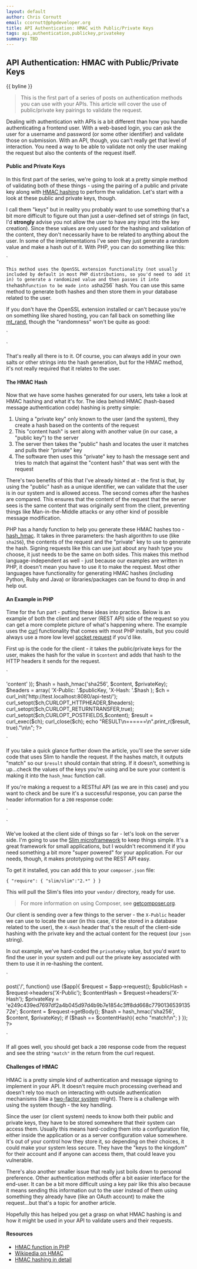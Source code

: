 ```yaml
---
layout: default
author: Chris Cornutt
email: ccornutt@phpdeveloper.org
title: API Authentication: HMAC with Public/Private Keys
tags: api,authentication,publickey,privatekey
summary: TBD
---
```


API Authentication: HMAC with Public/Private Keys
--------------

{{ byline }}

> This is the first part of a series of posts on authentication methods you can
> use with your APIs. This article will cover the use of public/private key pairings
> to validate the request.

Dealing with authentication with APIs is a bit different than how you handle authenticating
a frontend user. With a web-based login, you can ask the user for a username and
password (or some other identifier) and validate those on submission. With an API,
though, you can't really get that level of interaction. You need a way to be able to
validate not only the user making the request but also the contents of the request
itself.

#### Public and Private Keys

In this first part of the series, we're going to look at a pretty simple method of
validating both of these things - using the pairing of a public and private key
along with [HMAC hashing](http://en.wikipedia.org/wiki/Hash-based_message_authentication_code)
to perform the validation. Let's start with a look at these public and private keys, though.

I call them "keys" but in reality you probably want to use something that's a bit
more difficult to figure out than just a user-defined set of strings (in fact, I'd
**strongly** advise you not allow the user to have any input into the key creation).
Since these values are only used for the hashing and validation of the content, they
don't necessarily have to be related to anything about the user. In some of the
implementations I've seen they just generate a random value and make a hash out of
it. With PHP, you can do something like this:

`
<?php
$hash = hash('sha256', openssl_random_pseudo_bytes(32));
?>
`
This method uses the OpenSSL extension functionality (not usually included by default in
most PHP distributions, so you'd need to add it in) to generate a randomized value
and then passes it into the `hash` function to be made into a `sha256` hash. You
can use this same method to generate both hashes and then store them in your database
related to the user.

If you don't have the OpenSSL extension installed or can't because you're on something
like shared hosting, you can fall back on something like [mt_rand](http://php.net/mt_rand),
though the "randomness" won't be quite as good:

`
<?php
$hash = hash('sha256', mt_rand());
?>
`

That's really all there is to it. Of course, you can always add in your own salts
or other strings into the hash generation, but for the HMAC method, it's not really
required that it relates to the user.

#### The HMAC Hash

Now that we have some hashes generated for our users, lets take a look at HMAC hashing
and what it's for. The idea behind HMAC (hash-based message authentication code)
hashing is pretty simple:

1. Using a "private key" only known to the user (and the system), they create a hash based on the contents of the request
2. This "content hash" is sent along with another value (in our case, a "public key") to the server
3. The server then takes the "public" hash and locates the user it matches and pulls their "private" key
4. The software then uses this "private" key to hash the message sent and tries to match that against
    the "content hash" that was sent with the request

There's two benefits of this that I've already hinted at - the first is that, by using
the "public" hash as a unique identifier, we can validate that the user is in our system
and is allowed access. The second comes after the hashes are compared. This ensures that
the content of the request that the server sees is the same content that was originally
sent from the client, preventing things like Man-in-the-Middle attacks or any other kind
of possible message modification.

PHP has a handy function to help you generate these HMAC hashes too - [hash_hmac](http://php.net/hash_hmac).
It takes in three parameters: the hash algorithm to use (like `sha256`), the contents
of the request and the "private" key to use to generate the hash. Signing requests
like this can use just about any hash type you choose, it just needs to be the same
on both sides. This makes this method language-independent as well - just because
our examples are written in PHP, it doesn't mean you have to use it to make the request.
Most other languages have functionality for generating HMAC hashes (including Python, Ruby and
Java) or libraries/packages can be found to drop in and help out.

#### An Example in PHP

Time for the fun part - putting these ideas into practice. Below is an example of
both the client and server (REST API) side of the request so you can get a more
complete picture of what's happening where. The example uses the [curl](http://php.net/curl)
functionality that comes with most PHP installs, but you could always use a more
low level [socket request](http://php.net/fsockopen) if you'd like.

First up is the code for the client - it takes the public/private keys for the user,
makes the hash for the value in `$content` and adds that hash to the HTTP headers
it sends for the request.

`
<?php
$publicKey  = '3441df0babc2a2dda551d7cd39fb235bc4e09cd1e4556bf261bb49188f548348';
$privateKey = 'e249c439ed7697df2a4b045d97d4b9b7e1854c3ff8dd668c779013653913572e';
$content    = json_encode(array(
    'test' => 'content'
));

$hash = hash_hmac('sha256', $content, $privateKey);

$headers = array(
    'X-Public: '.$publicKey,
    'X-Hash: '.$hash
);

$ch = curl_init('http://test.localhost:8080/api-test/');
curl_setopt($ch,CURLOPT_HTTPHEADER,$headers);
curl_setopt($ch,CURLOPT_RETURNTRANSFER,true);
curl_setopt($ch,CURLOPT_POSTFIELDS,$content);

$result = curl_exec($ch);
curl_close($ch);

echo "RESULT\n======\n".print_r($result, true)."\n\n";
?>
`

If you take a quick glance further down the article, you'll see the server side code
that uses Slim to handle the request. If the hashes match, it outputs "match" so
our `$result` should contain that string. If it doesn't, something is up...check the values
of the keys you're using and be sure your content is making it into the `hash_hmac` function
call.

If you're making a request to a RESTful API (as we are in this case) and you want to check and be
sure it's a successful response, you can parse the header information for a `200` response code:

`
<?php
// add this to the curl options to get the headers in the response
curl_setopt($ch,CURLOPT_HEADER,true);

// then you can get the headers and check
list($headers, $content) = explode("\r\n\r\n", $result);
$headers = explode("\r\n", $headers);

if (strpos($headers[0], '200') !== false){
    echo 'Successful request!';
}
?>
`

We've looked at the client side of things so far - let's look on the server side.
I'm going to use the [Slim microframework](http://www.slimframework.com/)
to keep things simple. It's a great framework for small applications, but I wouldn't
recommend it if you need something a bit more "super powered" for your application.
For our needs, though, it makes prototyping out the REST API easy.

To get it installed, you can add this to your `composer.json` file:

`
{
    "require": {
        "slim/slim":"2.*"
    }
}
`

This will pull the Slim's files into your `vendor/` directory, ready for use.

> For more information on using Composer, see [getcomposer.org](http://getcomposer.org).

Our client is sending over a few things to the server - the `X-Public` header we can
use to locate the user (in this case, it'd be stored in a database related to the user),
the `X-Hash` header that's the result of the client-side hashing with the private
key and the actual content for the request (our `json` string).

In out example, we've hard-coded the `privateKey` value, but you'd want to find the user
in your system and pull out the private key associated with them to use it in re-hashing
the content.

`
<?php
require_once 'vendor/autoload.php';

$app = new \Slim\Slim();
$app->post('/', function() use ($app){

    $request = $app->request();

    $publicHash  = $request->headers('X-Public');
    $contentHash = $request->headers('X-Hash');
    $privateKey  = 'e249c439ed7697df2a4b045d97d4b9b7e1854c3ff8dd668c779013653913572e';
    $content     = $request->getBody();

    $hash = hash_hmac('sha256', $content, $privateKey);

    if ($hash == $contentHash){
        echo "match!\n";
    }
});
?>
`

If all goes well, you should get back a `200` response code from the request and see
the string `"match"` in the return from the curl request.

#### Challenges of HMAC

HMAC is a pretty simple kind of authentication and message signing to implement in your
API. It doesn't require much processing overhead and doesn't rely too much on interacting
with outside authentication mechanisms (like a [two-factor system](/tagged/twofactor) might).
There is a challenge with using the system though - the key handling.

Since the user (or client system) needs to know both their public and private keys, they
have to be stored somewhere that their system can access them. Usually this means hard-coding
them into a configuration file, either inside the application or as a server configuration
value somewhere. It's out of your control how they store it, so depending on their choices,
it could make your system less secure. They have the "keys to the kingdom" for their account
and if anyone can access them, that could leave you vulnerable.

There's also another smaller issue that really just boils down to personal preference. Other
authentication methods offer a bit easier interface for the end-user. It can be
a bit more difficult using a key pair like this also because it means sending this information
out to the user instead of them using something they already have (like an OAuth account)
to make the request...but that's a topic for another article.

Hopefully this has helped you get a grasp on what HMAC hashing is and how it might be used
in your API to validate users and their requests.

#### Resources

- [HMAC function in PHP](http://php.net/hash_hmac)
- [Wikipedia on HMAC](http://en.wikipedia.org/wiki/Hash-based_message_authentication_code)
- [HMAC hashing in detail](https://tools.ietf.org/html/rfc2104)


